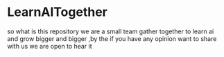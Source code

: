 # LearnAITogether
so what is this repository we are a small team gather together to learn ai and grow bigger and bigger ,by the if you have any opinion want to share with us we are open to hear it 
